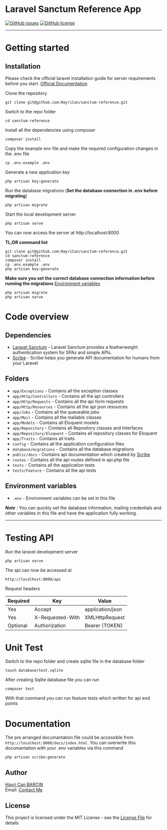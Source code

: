 # Laravel Sanctum Reference App

[![GitHub issues](https://img.shields.io/github/issues/HayriCan/sanctum-reference)](https://github.com/HayriCan/sanctum-reference/issues) [![GitHub license](https://img.shields.io/github/license/HayriCan/sanctum-reference)](https://github.com/HayriCan/sanctum-reference/blob/main/LICENSE)

----------

# Getting started

## Installation

Please check the official laravel installation guide for server requirements before you start. [Official Documentation](https://laravel.com/docs/8.x/installation)

Clone the repository

    git clone git@github.com:HayriCan/sanctum-reference.git

Switch to the repo folder

    cd sanctum-reference

Install all the dependencies using composer

    composer install

Copy the example env file and make the required configuration changes in the .env file

    cp .env.example .env

Generate a new application key

    php artisan key:generate

Run the database migrations (**Set the database connection in .env before migrating**)

    php artisan migrate

Start the local development server

    php artisan serve

You can now access the server at http://localhost:8000

**TL;DR command list**

    git clone git@github.com:HayriCan/sanctum-reference.git
    cd sanctum-reference
    composer install
    cp .env.example .env
    php artisan key:generate

**Make sure you set the correct database connection information before running the migrations** [Environment variables](#environment-variables)

    php artisan migrate
    php artisan serve

# Code overview

## Dependencies

- [Laravel Sanctum](https://github.com/laravel/sanctum) - Laravel Sanctum provides a featherweight authentication system for SPAs and simple APIs.
- [Scribe](https://github.com/knuckleswtf/scribe) - Scribe helps you generate API documentation for humans from your Laravel

## Folders

- `app/Exceptions` - Contains all the exception classes
- `app/Http/Controllers` - Contains all the api controllers
- `app/Http/Requests` - Contains all the api form requests
- `app/Http/Resources` - Contains all the api json resources
- `app/Jobs` - Contains all the queueable jobs
- `app/Mail` - Contains all the mailable classes
- `app/Models` - Contains all Eloquent models
- `app/Repository` - Contains all Repository classes and Interfaces
- `app/Repository/Eloquent` - Contains all repository classes for Eloquent
- `app/Traits` - Contains all traits
- `config` - Contains all the application configuration files
- `database/migrations` - Contains all the database migrations
- `public/docs` - Contains api documentation which created by [Scribe](https://github.com/knuckleswtf/scribe)
- `routes` - Contains all the api routes defined in api.php file
- `tests` - Contains all the application tests
- `tests/Feature` - Contains all the api tests

## Environment variables

- `.env` - Environment variables can be set in this file

***Note*** : You can quickly set the database information, mailing credentials and other variables in this file and have the application fully working.

----------

# Testing API

Run the laravel development server

    php artisan serve

The api can now be accessed at

    http://localhost:8000/api

Request headers

| **Required** 	| **Key**              	| **Value**            	|
|----------	|------------------	|------------------	|
| Yes      	| Accept     	| application/json 	|
| Yes      	| X-Requested-With 	| XMLHttpRequest   	|
| Optional 	| Authorization    	| Bearer {TOKEN}      	|


# Unit Test

Switch to the repo folder and create sqlite file in the database folder

    touch database/test.sqlite

After creating Sqlite database file you can run 

    composer test

With that command you can run feature tests which written for api end points

# Documentation

The pre arranged documantation file could be accessible from `http://localhost:8000/docs/index.html`.
You can overwrite this documantation with your .env variables via this command
    
    php artisan scribe:generate

## Author

[Hayri Can BARÇIN]  
Email: [Contact Me]

## License

This project is licensed under the MIT License - see the [License File](LICENSE) for details

[//]: # (These are reference links used in the body of this note and get stripped out when the markdown processor does its job. There is no need to format nicely because it shouldn't be seen. Thanks SO - http://stackoverflow.com/questions/4823468/store-comments-in-markdown-syntax)
[Hayri Can BARÇIN]: <https://www.linkedin.com/in/hayricanbarcin/>
[Contact Me]: <mailto:hayricanbarcin@gmail.com>


